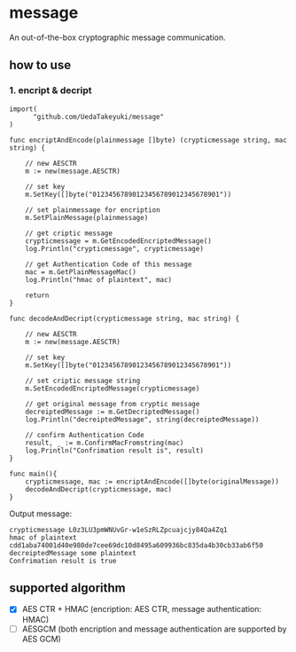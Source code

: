 # message

An out-of-the-box cryptographic message communication.

## how to use

### 1. encript & decript
```
import(
	  "github.com/UedaTakeyuki/message"
)

func encriptAndEncode(plainmessage []byte) (crypticmessage string, mac string) {

	// new AESCTR
	m := new(message.AESCTR)

	// set key
	m.SetKey([]byte("01234567890123456789012345678901"))

	// set plainmessage for encription
	m.SetPlainMessage(plainmessage)

	// get criptic message
	crypticmessage = m.GetEncodedEncriptedMessage()
	log.Println("crypticmessage", crypticmessage)

	// get Authentication Code of this message
	mac = m.GetPlainMessageMac()
	log.Println("hmac of plaintext", mac)

	return
}

func decodeAndDecript(crypticmessage string, mac string) {

	// new AESCTR
	m := new(message.AESCTR)

	// set key
	m.SetKey([]byte("01234567890123456789012345678901"))

	// set criptic message string
	m.SetEncodedEncriptedMessage(crypticmessage)

	// get original message from cryptic message
	decreiptedMessage := m.GetDecriptedMessage()
	log.Println("decreiptedMessage", string(decreiptedMessage))

	// confirm Authentication Code
	result, _ := m.ConfirmMacFromstring(mac)
	log.Println("Confrimation result is", result)
}

func main(){
	crypticmessage, mac := encriptAndEncode([]byte(originalMessage))
	decodeAndDecript(crypticmessage, mac)
}
```

Output message:   

```
crypticmessage L0z3LU3pmWNUvGr-w1eSzRLZpcuajcjy84Qa4Zq1
hmac of plaintext cdd1aba74001d40e980de7cee69dc10d8495a609936bc835da4b30cb33ab6f50
decreiptedMessage some plaintext
Confrimation result is true
```

## supported algorithm
- [x] AES CTR + HMAC (encription: AES CTR, message authentication: HMAC)
- [ ] AESGCM (both encription and message authentication are supported by AES GCM)

